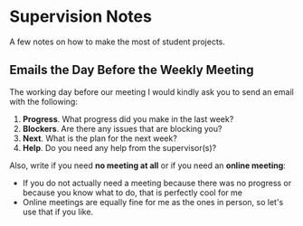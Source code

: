 

# Supervision Notes

A few notes on how to make the most of student projects.

## Emails the Day Before the Weekly Meeting

The working day before our meeting I would kindly ask you to send an email with the following: 
1. **Progress**. What progress did you make in the last week?
2. **Blockers**. Are there any issues that are blocking you?
3. **Next**. What is the plan for the next week?
4. **Help**. Do you need any help from the supervisor(s)? 

Also, write if you need **no meeting at all** or if you need an **online meeting**: 
- If you do not actually need a meeting because there was no progress or because you know what to do, that is perfectly cool for me
- Online meetings are equally fine for me as the ones in person, so let's use that if you like. 




